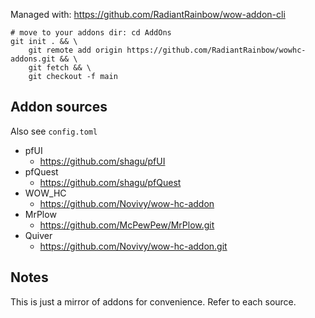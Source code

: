 Managed with: https://github.com/RadiantRainbow/wow-addon-cli

```
# move to your addons dir: cd AddOns
git init . && \
    git remote add origin https://github.com/RadiantRainbow/wowhc-addons.git && \
    git fetch && \
    git checkout -f main
```

## Addon sources

Also see `config.toml`

- pfUI
    - https://github.com/shagu/pfUI
- pfQuest
    - https://github.com/shagu/pfQuest
- WOW_HC
    - https://github.com/Novivy/wow-hc-addon
- MrPlow
    - https://github.com/McPewPew/MrPlow.git
- Quiver
    - https://github.com/Novivy/wow-hc-addon.git

## Notes

This is just a mirror of addons for convenience. Refer to each source.
